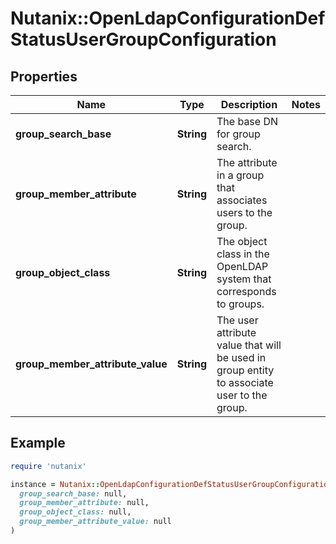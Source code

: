 # Nutanix::OpenLdapConfigurationDefStatusUserGroupConfiguration

## Properties

| Name | Type | Description | Notes |
| ---- | ---- | ----------- | ----- |
| **group_search_base** | **String** | The base DN for group search.  |  |
| **group_member_attribute** | **String** | The attribute in a group that associates users to the group.  |  |
| **group_object_class** | **String** | The object class in the OpenLDAP system that corresponds to groups.  |  |
| **group_member_attribute_value** | **String** | The user attribute value that will be used in group entity to associate user to the group.  |  |

## Example

```ruby
require 'nutanix'

instance = Nutanix::OpenLdapConfigurationDefStatusUserGroupConfiguration.new(
  group_search_base: null,
  group_member_attribute: null,
  group_object_class: null,
  group_member_attribute_value: null
)
```

